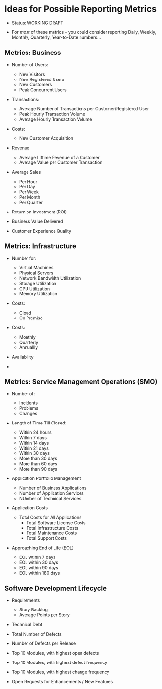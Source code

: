 
# Ideas for Possible Reporting Metrics
- Status: WORKING DRAFT

- For _most_ of these metrics - you could consider reporting Daily, Weekly, Monthly, Quarterly, Year-to-Date numbers...


## Metrics: Business 
- Number of Users:
  - New Visitors
  - New Registered Users
  - New Customers
  - Peak Concurrent Users

- Transactions:
  + Average Number of Transactions per Customer/Registered User 
  + Peak Hourly Transaction Volume
  + Average Hourly Transaction Volume

- Costs:
  - New Customer Acquisition 

- Revenue
  - Average Liftime Revenue of a Customer
  - Average Value per Customer Transaction

- Average Sales
  - Per Hour
  - Per Day
  - Per Week
  - Per Month
  - Per Quarter


- Return on Investment (ROI)
- Business Value Delivered 
- Customer Experience Quality 


## Metrics: Infrastructure
- Number for:
  + Virtual Machines
  + Physical Servers
  + Network Bandwidth Utilization
  + Storage Utilization
  + CPU Utilization
  + Memory Utilization

- Costs:
  + Cloud
  + On Premise

- Costs:
  + Monthly
  + Quarterly
  + Annuallly 

- Availability 
- 


## Metrics: Service Management Operations (SMO)
- Number of:
  + Incidents
  + Problems
  + Changes

- Length of Time Till Closed:
  + Within 24 hours
  + Within 7 days
  + Within 14 days
  + Within 21 days
  + Within 30 days
  + More than 30 days
  + More than 60 days
  + More than 90 days 

- Application Portfolio Management
  + Number of Business Applications
  + Number of Application Services
  + NUmber of Technical Services

- Application Costs
  + Total Costs for All Applications
    * Total Software License Costs
    * Total Infrastructure Costs
    * Total Maintenance Costs
    * Total Support Costs

- Approaching End of Life (EOL)
  + EOL wtihin 7 days
  + EOL within 30 days
  + EOL within 90 days
  + EOL within 180 days 


## Software Development Lifecycle 

- Requirements
  + Story Backlog 
  + Average Points per Story 

- Technical Debt
- Total Number of Defects
- Number of Defects per Release 
- Top 10 Modules, with highest open defects
- Top 10 Modules, with highest defect frequency 
- Top 10 Modules, with highest change frequency
- Open Requests for Enhancements / New Features

